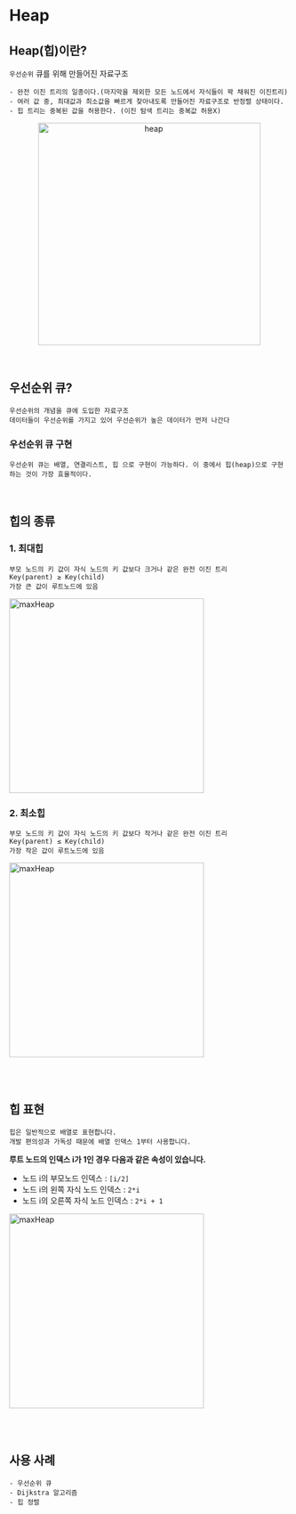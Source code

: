 # **Heap**

## **Heap(힙)이란**?
```우선순위``` 큐를 위해 만들어진 자료구조
```
- 완전 이진 트리의 일종이다.(마지막을 제외한 모든 노드에서 자식들이 꽉 채워진 이진트리)
- 여러 값 중, 최대값과 최소값을 빠르게 찾아내도록 만들어진 자료구조로 반정렬 상태이다.
- 힙 트리는 중복된 값을 허용한다. (이진 탐색 트리는 중복값 허용X) 
```
<p align="center">
<img width="400" alt="heap" src =https://user-images.githubusercontent.com/96968834/212826702-7933bf9a-86b7-4680-8bbd-c7541358c64b.jpg>
</p>


<br>

## **우선순위 큐**?
```
우선순위의 개념을 큐에 도입한 자료구조
데이터들이 우선순위를 가지고 있어 우선순위가 높은 데이터가 먼저 나간다
```

### **우선순위 큐 구현** 
```
우선순위 큐는 배열, 연결리스트, 힙 으로 구현이 가능하다. 이 중에서 힙(heap)으로 구현하는 것이 가장 효율적이다.
```

<br>

## **힙의 종류**
### 1. **최대힙**<br>
```
부모 노드의 키 값이 자식 노드의 키 값보다 크거나 같은 완전 이진 트리
Key(parent) ≥ Key(child) 
가장 큰 값이 루트노드에 있음
```


 <img width="350" alt="maxHeap" src =https://user-images.githubusercontent.com/96968834/212827071-07f7b681-5872-4e1c-92d4-799d197964cd.jpg>

### 2. **최소힙**<br>
```
부모 노드의 키 값이 자식 노드의 키 값보다 작거나 같은 완전 이진 트리
Key(parent) ≤ Key(child)
가장 작은 값이 루트노드에 있음
```


<img width="350" alt="maxHeap" src =https://user-images.githubusercontent.com/96968834/212827271-85000752-c74d-4674-a51b-f79d7209f9ff.jpg>

<br><br>

## **힙 표현**
```
힙은 일반적으로 배열로 표현합니다.
개발 편의성과 가독성 때문에 배열 인덱스 1부터 사용합니다.
```

**루트 노드의 인덱스 i가 1인 경우 다음과 같은 속성이 있습니다.**
- 노드 i의 부모노드 인덱스 : ```[i/2]```
- 노드 i의 왼쪽 자식 노드 인덱스 : ```2*i```
- 노드 i의 오른쪽 자식 노드 인덱스 : ```2*i + 1```

<img width="350" alt="maxHeap" src =https://user-images.githubusercontent.com/96968834/212830589-65ec7f52-1436-4d2a-b310-a0586cca9bf8.jpg>


<br><br>

## **사용 사례**
```
- 우선순위 큐
- Dijkstra 알고리즘
- 힙 정렬
```
<br>









